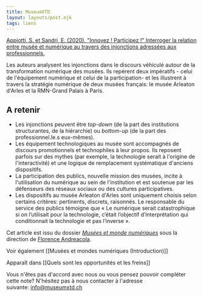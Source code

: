 ```yaml
---
title: MuseumXTD
layout: layouts/post.njk
tags: liens
---
```

[Appiotti, S. et Sandri, E. (2020). "Innovez ! Participez !" Interroger la relation entre musée et numérique au travers des injonctions adressées aux professionnels.](https://journals.openedition.org/culturemusees/4383#tocto2n4) 

Les auteurs analysent les injonctions dans le discours véhiculé autour de la transformation numérique des musées. Ils repèrent deux impératifs - celui de l'équipement numérique et celui de la participation- et les illustrent à travers la stratégie numérique de deux musées français: le musée Arleaton d'Arles et la RMN-Grand Palais à Paris.


## A retenir
- Les injonctions peuvent être *top-down* (de la part des institutions structurantes, de la hiérarchie) ou *bottom-up* (de la part des professionnel.le.s eux-mêmes). 
- Les équipement technologiques au musée sont accompagnés de discours promotionnels et technophiles à leur propos. Ils reposent parfois sur des mythes (par exemple, la technologie serait à l'origine de l'interactivité) et une logique de remplacement systématique d'anciens dispositifs. 
- La participation des publics, nouvelle mission des musées, incite à l'utilisation du numérique au sein de l'institution et est soutenue par les défenseurs des réseaux sociaux ou des cultures participatives. 
- Les dispositifs au musée Arleaton d'Arles sont uniquement choisis selon certains critères: pertinents, discrets, raisonnés. Le responsable du service des publics témoigne que « Le numérique serait catastrophique si on l’utilisait pour la technologie, c’était l’objectif d’interprétation qui conditionnait la technologie et pas l’inverse ». 
  
Cet article est issu du dossier [*Musées et monde numériques*](https://journals.openedition.org/culturemusees/4353) sous la direction de [Florence Andreacola](http://andreacola.fr/).   

Voir également [[Musées et mondes numériques (Introduction)]]  

Apparaît dans [[Quels sont les opportunités et les freins]]

Vous n'êtes pas d'accord avec nous ou vous pensez pouvoir compléter cette note? N'hésitez pas à nous contacter à l'adresse suivante: [info@museumxtd.ch](mailto:info@museumxtd.ch)

